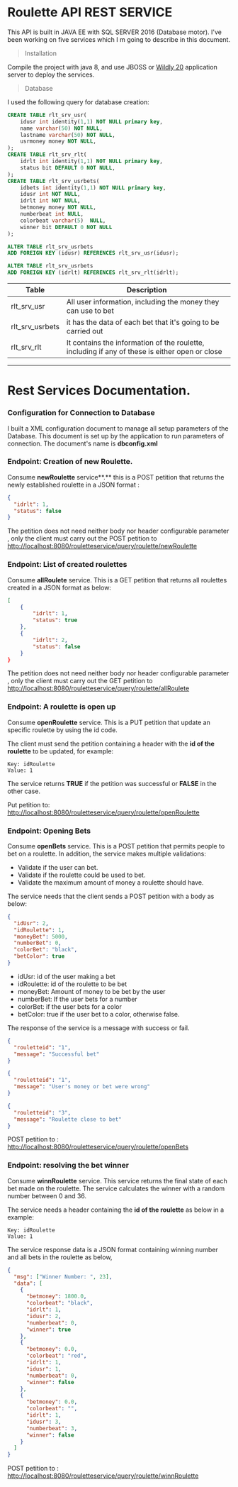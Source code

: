 # Roulette API REST SERVICE

This API is built in JAVA EE with SQL SERVER 2016 (Database motor). I've been working on five services which I m going to describe in this document.

> Installation

Compile the project with java 8, and use JBOSS or [Wildly 20](https://www.wildfly.org/news/2020/06/08/WildFly20-Final-Released/) application server to deploy the services.

> Database

I used the following query for database creation:

```sql
CREATE TABLE rlt_srv_usr(
    idusr int identity(1,1) NOT NULL primary key,
    name varchar(50) NOT NULL,
    lastname varchar(50) NOT NULL,
    usrmoney money NOT NULL,
);
CREATE TABLE rlt_srv_rlt(
    idrlt int identity(1,1) NOT NULL primary key,
    status bit DEFAULT 0 NOT NULL,
);
CREATE TABLE rlt_srv_usrbets(
    idbets int identity(1,1) NOT NULL primary key,
    idusr int NOT NULL,
    idrlt int NOT NULL,
    betmoney money NOT NULL,
    numberbeat int NULL,
    colorbeat varchar(5)  NULL,
    winner bit DEFAULT 0 NOT NULL
);

ALTER TABLE rlt_srv_usrbets
ADD FOREIGN KEY (idusr) REFERENCES rlt_srv_usr(idusr);

ALTER TABLE rlt_srv_usrbets
ADD FOREIGN KEY (idrlt) REFERENCES rlt_srv_rlt(idrlt);
```

| Table           | Description                                                                                    |
| --------------- | ---------------------------------------------------------------------------------------------- |
| rlt_srv_usr     | All user information, including the money they can use to bet                                  |
| rlt_srv_usrbets | it has the data of each bet that it's going to be carried out                                  |
| rlt_srv_rlt     | It contains the information of the roulette, including if any of these is either open or close |

---

# Rest Services Documentation.

### Configuration for Connection to Database

I built a XML configuration document to manage all setup parameters of the Database. This document is set up by the application to run parameters of connection. The document's name is **dbconfig.xml**

### Endpoint: Creation of new Roulette.

Consume **newRoulette** service**.** this is a POST petition that returns the newly established roulette in a JSON format :

```json
{
  "idrlt": 1,
  "status": false
}
```

The petition does not need neither body nor header configurable parameter , only the client must carry out the POST petition to [http://localhost:8080/rouletteservice/query/roulette/newRoulette](http://localhost:8080/rouletteservice/query/roulette/newRoulette)

### Endpoint: List of created roulettes

Consume **allRoulete** service. This is a GET petition that returns all roulettes created in a JSON format as below:

```json
[
    {
        "idrlt": 1,
        "status": true
    },
    {
        "idrlt": 2,
        "status": false
    }
}
```

The petition does not need neither body nor header configurable parameter , only the client must carry out the GET petition to [http://localhost:8080/rouletteservice/query/roulette/allRoulete](http://localhost:8080/rouletteservice/query/roulette/allRoulete)

### Endpoint: A roulette is open up

Consume **openRoulette** service. This is a PUT petition that update an specific roulette by using the id code.

The client must send the petition containing a header with the **id of the roulette** to be updated, for example:

```
Key: idRoulette
Value: 1
```

The service returns **TRUE** if the petition was successful or **FALSE** in the other case.

Put petition to: [http://localhost:8080/rouletteservice/query/roulette/openRoulette](http://localhost:8080/rouletteservice/query/roulette/openRoulette)

### Endpoint: Opening Bets

Consume **openBets** service. This is a POST petition that permits people to bet on a roulette. In addition, the service makes multiple validations:

- Validate if the user can bet.
- Validate if the roulette could be used to bet.
- Validate the maximum amount of money a roulette should have.

The service needs that the client sends a POST petition with a body as below:

```json
{
  "idUsr": 2,
  "idRoulette": 1,
  "moneyBet": 5000,
  "numberBet": 0,
  "colorBet": "black",
  "betColor": true
}
```

- idUsr: id of the user making a bet
- idRoulette: id of the roulette to be bet
- moneyBet: Amount of money to be bet by the user
- numberBet: If the user bets for a number
- colorBet: if the user bets for a color
- betColor: true if the user bet to a color, otherwise false.

The response of the service is a message with success or fail.

```json
{
  "rouletteid": "1",
  "message": "Successful bet"
}
```

```json
{
  "rouletteid": "1",
  "message": "User's money or bet were wrong"
}
```

```json
{
  "rouletteid": "3",
  "message": "Roulette close to bet"
}
```

POST petition to : [http://localhost:8080/rouletteservice/query/roulette/openBets](http://localhost:8080/rouletteservice/query/roulette/openBets)

### Endpoint: resolving the bet winner

Consume **winnRoulette** service. This service returns the final state of each bet made on the roulette. The service calculates the winner with a random number between 0 and 36.

The service needs a header containing the **id of the roulette** as below in a example:

```
Key: idRoulette
Value: 1
```

The service response data is a JSON format containing winning number and all bets in the roulette as below,

```json
{
  "msg": ["Winner Number: ", 23],
  "data": [
    {
      "betmoney": 1800.0,
      "colorbeat": "black",
      "idrlt": 1,
      "idusr": 2,
      "numberbeat": 0,
      "winner": true
    },
    {
      "betmoney": 0.0,
      "colorbeat": "red",
      "idrlt": 1,
      "idusr": 1,
      "numberbeat": 0,
      "winner": false
    },
    {
      "betmoney": 0.0,
      "colorbeat": "",
      "idrlt": 1,
      "idusr": 3,
      "numberbeat": 3,
      "winner": false
    }
  ]
}
```

POST petition to : [http://localhost:8080/rouletteservice/query/roulette/winnRoulette](http://localhost:8080/rouletteservice/query/roulette/winnRoulette)
